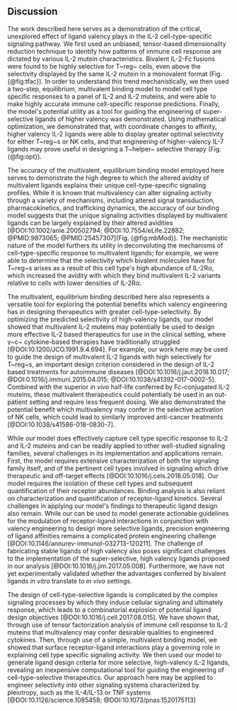## Discussion

<!-- What we found (brief summary sentence) -->

The work described here serves as a demonstration of the critical, unexplored effect of ligand valency plays in the IL-2 cell-type-specific signaling pathway. We first used an unbiased, tensor-based dimensionality reduction technique to identify how patterns of immune cell response are dictated by various IL-2 mutein characteristics. Bivalent IL-2-Fc fusions were found to be highly selective for T~reg~ cells, even above the selectivity displayed by the same IL-2 mutein in a monovalent format (Fig. {@fig:tfac}). In order to understand this trend mechanistically, we then used a two-step, equilibrium, multivalent binding model to model cell type specific responses to a panel of IL-2 and IL-2 muteins, and were able to make highly accurate immune cell-specific response predictions. Finally, the model's potential utility as a tool for guiding the engineering of super-selective ligands of higher valency was demonstrated. Using mathematical optimization, we demonstrated that, with coordinate changes to affinity, higher valency IL-2 ligands were able to display greater optimal selectivity for either T~reg~s or NK cells, and that engineering of higher-valency IL-7 ligands may prove useful in designing a T~helper~ selective therapy (Fig. {@fig:opt}).

<!--- Model Biological interpretation (Binding captures system effectively, binding/avidity is important)-->

The accuracy of the multivalent, equilibrium binding model employed here serves to demonstrate the high degree to which the altered avidity of multivalent ligands explains their unique cell-type-specific signaling profiles. While it is known that multivalency can alter signaling activity through a variety of mechanisms, including altered signal transduction, pharmacokinetics, and trafficking dynamics, the accuracy of our binding model suggests that the unique signaling activities displayed by multivalent ligands can be largely explained by their altered avidities [@DOI:10.1002/anie.200502794; @DOI:10.7554/eLife.22882; @PMID:9873065; @PMID:25457307](Fig. {@fig:mbMod}). The mechanistic nature of the model furthers its utility in deconvoluting the mechanisms of cell-type-specific response to multivalent ligands; for example, we were able to determine that the selectivity which bivalent molecules have for T~reg~s arises as a result of this cell type's high abundance of IL-2Rα, which increased the avidity with which they bind multivalent IL-2 variants relative to cells with lower densities of IL-2Rα.

<!-- Applications to therapeutic development. (Model suggests that higher valency cytokines may be better.) -->

The multivalent, equilibrium binding described here also represents a versatile tool for exploring the potential benefits which valency engineering has in designing therapeutics with greater cell-type-selectivity. By optimizing the predicted selectivity of high-valency ligands, our model showed that multivalent IL-2 muteins may potentially be used to design more effective IL-2 based therapeutics for use in the clinical setting, where γ~c~ cytokine-based therapies have traditionally struggled [@DOI:10.1200/JCO.1991.9.4.694]. For example, our work here may be used to guide the design of multivalent IL-2 ligands with high selectively for T~reg~s, an important design criterion considered in the design of IL-2 based treatments for autoimmune diseases [@DOI:10.1016/j.jaut.2018.10.017; @DOI:0.1016/j.immuni.2015.04.015; @DOI:10.1038/s41392-017-0002-5]. Combined with the superior _in vivo_ half-life conferred by Fc-conjugated IL-2 muteins, these multivalent therapeutics could potentially be used in an out-patient setting and require less frequent dosing. We also demonstrated the potential benefit which multivalency may confer in the selective activation of NK cells, which could lead to similarly improved anti-cancer treatments [@DOI:10.1038/s41586-018-0830-7].

<!--  Problems, concessions. (needs extensive binding and cell type characterization, not necessarily translated in vivo, protein design challenge). -->

While our model does effectively capture cell type specific response to IL-2 and IL-2 muteins and can be readily applied to other well-studied signaling families, several challenges in its implementation and applications remain. First, the model requires extensive characterization of both the signaling family itself, and of the pertinent cell types involved in signaling which drive therapeutic and off-target effects [@DOI:10.1016/j.cels.2018.05.018]. Our model requires the isolation of these cell types and subsequent quantification of their receptor abundances. Binding analysis is also reliant on characterization and quantification of receptor-ligand kinetics. Several challenges in applying our model's findings to therapeutic ligand design also remain. While our can be used to model generate actionable guidelines for the modulation of receptor-ligand interactions in conjunction with valency engineering to design more selective ligands, precision engineering of ligand affinities remains a complicated protein engineering challenge [@DOI:10.1146/annurev-immunol-032713-120211]. The challenge of fabricating stable ligands of high valency also poses significant challenges to the implementation of the super-selective, high valency ligands proposed in our analysis [@DOI:10.1016/j.jim.2017.05.008]. Furthermore, we have not yet experimentally validated whether the advantages conferred by bivalent ligands _in vitro_ translate to _in vivo_ settings.

 <!--  Summary (problem addressed, results, future directions.) -->

The design of cell-type-selective ligands is complicated by the complex signaling processes by which they induce cellular signaling and ultimately response, which leads to a combinatorial explosion of potential ligand design objectives [@DOI:10.1016/j.cell.2017.08.015]. We have shown that, through use of tensor factorization analysis of immune cell response to IL-2 muteins that multivalency may confer desirable qualities to engineered cytokines. Then, through use of a simple, multivalent binding model, we showed that surface receptor-ligand interactions play a governing role in explaining cell type specific signaling activity. We then used our model to generate ligand design criteria for more selective, high-valency IL-2 ligands, revealing an inexpensive computational tool for guiding the engineering of cell-type-selective therapeutics. Our approach here may be applied to engineer selectivity into other signaling systems characterized by pleiotropy, such as the IL-4/IL-13 or TNF systems [@DOI:10.1126/science.1085458; @DOI:10.1073/pnas.1520175113]
